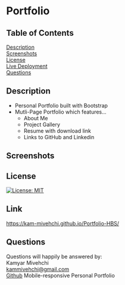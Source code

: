 # Portfolio

## Table of Contents
[Description](#Description)
 <br>
[Screenshots](#screenshots)
 <br>
 [License](#license)
 <br>
[Live Deployment](#Link )
 <br>
[Questions](#questions)
 
 
 ## Description
 - Personal Portfolio built with Bootstrap
 - Mutli-Page Portfolio which features...
    - About Me
    - Project Gallery
    - Resume with download link
    - Links to GitHub and Linkedin
 ## Screenshots



## License 
[![License: MIT](https://img.shields.io/badge/License-MIT-yellow.svg)](https://opensource.org/licenses/MIT)



## Link
https://kam-mivehchi.github.io/Portfolio-HBS/
## Questions

Questions will happily be answered by:
<br>
Kamyar Mivehchi
<br>
[kammivehchi@gmail.com](mailto:kammivehchi@gmail.com)
<br>
[Github](https://github.com/Kam-Mivehchi)
Mobile-responsive Personal Portfolio


